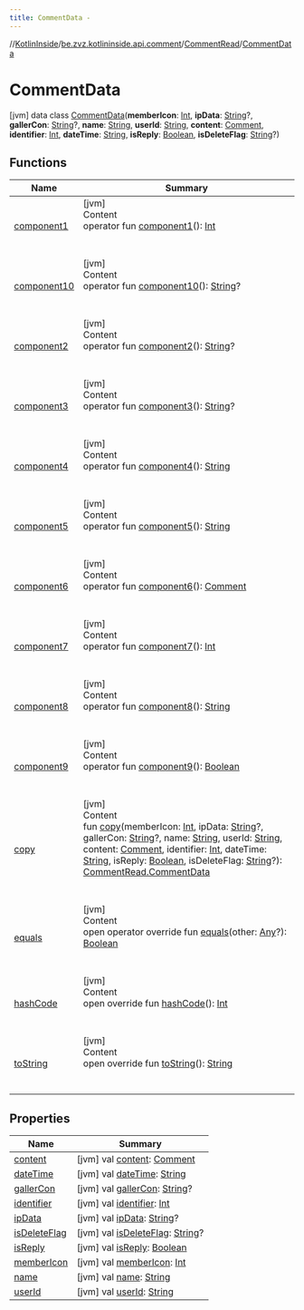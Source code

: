 ```yaml
---
title: CommentData -
---
```

//[KotlinInside](../../../index.md)/[be.zvz.kotlininside.api.comment](../../index.md)/[CommentRead](../index.md)/[CommentData](index.md)



# CommentData  
 [jvm] data class [CommentData](index.md)(**memberIcon**: [Int](https://kotlinlang.org/api/latest/jvm/stdlib/kotlin/-int/index.html), **ipData**: [String](https://kotlinlang.org/api/latest/jvm/stdlib/kotlin/-string/index.html)?, **gallerCon**: [String](https://kotlinlang.org/api/latest/jvm/stdlib/kotlin/-string/index.html)?, **name**: [String](https://kotlinlang.org/api/latest/jvm/stdlib/kotlin/-string/index.html), **userId**: [String](https://kotlinlang.org/api/latest/jvm/stdlib/kotlin/-string/index.html), **content**: [Comment](../../../be.zvz.kotlininside.api.type.comment/-comment/index.md), **identifier**: [Int](https://kotlinlang.org/api/latest/jvm/stdlib/kotlin/-int/index.html), **dateTime**: [String](https://kotlinlang.org/api/latest/jvm/stdlib/kotlin/-string/index.html), **isReply**: [Boolean](https://kotlinlang.org/api/latest/jvm/stdlib/kotlin/-boolean/index.html), **isDeleteFlag**: [String](https://kotlinlang.org/api/latest/jvm/stdlib/kotlin/-string/index.html)?)   


## Functions  
  
|  Name|  Summary| 
|---|---|
| <a name="be.zvz.kotlininside.api.comment/CommentRead.CommentData/component1/#/PointingToDeclaration/"></a>[component1](component1.md)| <a name="be.zvz.kotlininside.api.comment/CommentRead.CommentData/component1/#/PointingToDeclaration/"></a>[jvm]  <br>Content  <br>operator fun [component1](component1.md)(): [Int](https://kotlinlang.org/api/latest/jvm/stdlib/kotlin/-int/index.html)  <br><br><br>
| <a name="be.zvz.kotlininside.api.comment/CommentRead.CommentData/component10/#/PointingToDeclaration/"></a>[component10](component10.md)| <a name="be.zvz.kotlininside.api.comment/CommentRead.CommentData/component10/#/PointingToDeclaration/"></a>[jvm]  <br>Content  <br>operator fun [component10](component10.md)(): [String](https://kotlinlang.org/api/latest/jvm/stdlib/kotlin/-string/index.html)?  <br><br><br>
| <a name="be.zvz.kotlininside.api.comment/CommentRead.CommentData/component2/#/PointingToDeclaration/"></a>[component2](component2.md)| <a name="be.zvz.kotlininside.api.comment/CommentRead.CommentData/component2/#/PointingToDeclaration/"></a>[jvm]  <br>Content  <br>operator fun [component2](component2.md)(): [String](https://kotlinlang.org/api/latest/jvm/stdlib/kotlin/-string/index.html)?  <br><br><br>
| <a name="be.zvz.kotlininside.api.comment/CommentRead.CommentData/component3/#/PointingToDeclaration/"></a>[component3](component3.md)| <a name="be.zvz.kotlininside.api.comment/CommentRead.CommentData/component3/#/PointingToDeclaration/"></a>[jvm]  <br>Content  <br>operator fun [component3](component3.md)(): [String](https://kotlinlang.org/api/latest/jvm/stdlib/kotlin/-string/index.html)?  <br><br><br>
| <a name="be.zvz.kotlininside.api.comment/CommentRead.CommentData/component4/#/PointingToDeclaration/"></a>[component4](component4.md)| <a name="be.zvz.kotlininside.api.comment/CommentRead.CommentData/component4/#/PointingToDeclaration/"></a>[jvm]  <br>Content  <br>operator fun [component4](component4.md)(): [String](https://kotlinlang.org/api/latest/jvm/stdlib/kotlin/-string/index.html)  <br><br><br>
| <a name="be.zvz.kotlininside.api.comment/CommentRead.CommentData/component5/#/PointingToDeclaration/"></a>[component5](component5.md)| <a name="be.zvz.kotlininside.api.comment/CommentRead.CommentData/component5/#/PointingToDeclaration/"></a>[jvm]  <br>Content  <br>operator fun [component5](component5.md)(): [String](https://kotlinlang.org/api/latest/jvm/stdlib/kotlin/-string/index.html)  <br><br><br>
| <a name="be.zvz.kotlininside.api.comment/CommentRead.CommentData/component6/#/PointingToDeclaration/"></a>[component6](component6.md)| <a name="be.zvz.kotlininside.api.comment/CommentRead.CommentData/component6/#/PointingToDeclaration/"></a>[jvm]  <br>Content  <br>operator fun [component6](component6.md)(): [Comment](../../../be.zvz.kotlininside.api.type.comment/-comment/index.md)  <br><br><br>
| <a name="be.zvz.kotlininside.api.comment/CommentRead.CommentData/component7/#/PointingToDeclaration/"></a>[component7](component7.md)| <a name="be.zvz.kotlininside.api.comment/CommentRead.CommentData/component7/#/PointingToDeclaration/"></a>[jvm]  <br>Content  <br>operator fun [component7](component7.md)(): [Int](https://kotlinlang.org/api/latest/jvm/stdlib/kotlin/-int/index.html)  <br><br><br>
| <a name="be.zvz.kotlininside.api.comment/CommentRead.CommentData/component8/#/PointingToDeclaration/"></a>[component8](component8.md)| <a name="be.zvz.kotlininside.api.comment/CommentRead.CommentData/component8/#/PointingToDeclaration/"></a>[jvm]  <br>Content  <br>operator fun [component8](component8.md)(): [String](https://kotlinlang.org/api/latest/jvm/stdlib/kotlin/-string/index.html)  <br><br><br>
| <a name="be.zvz.kotlininside.api.comment/CommentRead.CommentData/component9/#/PointingToDeclaration/"></a>[component9](component9.md)| <a name="be.zvz.kotlininside.api.comment/CommentRead.CommentData/component9/#/PointingToDeclaration/"></a>[jvm]  <br>Content  <br>operator fun [component9](component9.md)(): [Boolean](https://kotlinlang.org/api/latest/jvm/stdlib/kotlin/-boolean/index.html)  <br><br><br>
| <a name="be.zvz.kotlininside.api.comment/CommentRead.CommentData/copy/#kotlin.Int#kotlin.String?#kotlin.String?#kotlin.String#kotlin.String#be.zvz.kotlininside.api.type.comment.Comment#kotlin.Int#kotlin.String#kotlin.Boolean#kotlin.String?/PointingToDeclaration/"></a>[copy](copy.md)| <a name="be.zvz.kotlininside.api.comment/CommentRead.CommentData/copy/#kotlin.Int#kotlin.String?#kotlin.String?#kotlin.String#kotlin.String#be.zvz.kotlininside.api.type.comment.Comment#kotlin.Int#kotlin.String#kotlin.Boolean#kotlin.String?/PointingToDeclaration/"></a>[jvm]  <br>Content  <br>fun [copy](copy.md)(memberIcon: [Int](https://kotlinlang.org/api/latest/jvm/stdlib/kotlin/-int/index.html), ipData: [String](https://kotlinlang.org/api/latest/jvm/stdlib/kotlin/-string/index.html)?, gallerCon: [String](https://kotlinlang.org/api/latest/jvm/stdlib/kotlin/-string/index.html)?, name: [String](https://kotlinlang.org/api/latest/jvm/stdlib/kotlin/-string/index.html), userId: [String](https://kotlinlang.org/api/latest/jvm/stdlib/kotlin/-string/index.html), content: [Comment](../../../be.zvz.kotlininside.api.type.comment/-comment/index.md), identifier: [Int](https://kotlinlang.org/api/latest/jvm/stdlib/kotlin/-int/index.html), dateTime: [String](https://kotlinlang.org/api/latest/jvm/stdlib/kotlin/-string/index.html), isReply: [Boolean](https://kotlinlang.org/api/latest/jvm/stdlib/kotlin/-boolean/index.html), isDeleteFlag: [String](https://kotlinlang.org/api/latest/jvm/stdlib/kotlin/-string/index.html)?): [CommentRead.CommentData](index.md)  <br><br><br>
| <a name="kotlin/Any/equals/#kotlin.Any?/PointingToDeclaration/"></a>[equals](../../../be.zvz.kotlininside.utils/-string-util/-companion/index.md#%5Bkotlin%2FAny%2Fequals%2F%23kotlin.Any%3F%2FPointingToDeclaration%2F%5D%2FFunctions%2F-1231821796)| <a name="kotlin/Any/equals/#kotlin.Any?/PointingToDeclaration/"></a>[jvm]  <br>Content  <br>open operator override fun [equals](../../../be.zvz.kotlininside.utils/-string-util/-companion/index.md#%5Bkotlin%2FAny%2Fequals%2F%23kotlin.Any%3F%2FPointingToDeclaration%2F%5D%2FFunctions%2F-1231821796)(other: [Any](https://kotlinlang.org/api/latest/jvm/stdlib/kotlin/-any/index.html)?): [Boolean](https://kotlinlang.org/api/latest/jvm/stdlib/kotlin/-boolean/index.html)  <br><br><br>
| <a name="kotlin/Any/hashCode/#/PointingToDeclaration/"></a>[hashCode](../../../be.zvz.kotlininside.utils/-string-util/-companion/index.md#%5Bkotlin%2FAny%2FhashCode%2F%23%2FPointingToDeclaration%2F%5D%2FFunctions%2F-1231821796)| <a name="kotlin/Any/hashCode/#/PointingToDeclaration/"></a>[jvm]  <br>Content  <br>open override fun [hashCode](../../../be.zvz.kotlininside.utils/-string-util/-companion/index.md#%5Bkotlin%2FAny%2FhashCode%2F%23%2FPointingToDeclaration%2F%5D%2FFunctions%2F-1231821796)(): [Int](https://kotlinlang.org/api/latest/jvm/stdlib/kotlin/-int/index.html)  <br><br><br>
| <a name="kotlin/Any/toString/#/PointingToDeclaration/"></a>[toString](../../../be.zvz.kotlininside.utils/-string-util/-companion/index.md#%5Bkotlin%2FAny%2FtoString%2F%23%2FPointingToDeclaration%2F%5D%2FFunctions%2F-1231821796)| <a name="kotlin/Any/toString/#/PointingToDeclaration/"></a>[jvm]  <br>Content  <br>open override fun [toString](../../../be.zvz.kotlininside.utils/-string-util/-companion/index.md#%5Bkotlin%2FAny%2FtoString%2F%23%2FPointingToDeclaration%2F%5D%2FFunctions%2F-1231821796)(): [String](https://kotlinlang.org/api/latest/jvm/stdlib/kotlin/-string/index.html)  <br><br><br>


## Properties  
  
|  Name|  Summary| 
|---|---|
| <a name="be.zvz.kotlininside.api.comment/CommentRead.CommentData/content/#/PointingToDeclaration/"></a>[content](content.md)| <a name="be.zvz.kotlininside.api.comment/CommentRead.CommentData/content/#/PointingToDeclaration/"></a> [jvm] val [content](content.md): [Comment](../../../be.zvz.kotlininside.api.type.comment/-comment/index.md)   <br>
| <a name="be.zvz.kotlininside.api.comment/CommentRead.CommentData/dateTime/#/PointingToDeclaration/"></a>[dateTime](date-time.md)| <a name="be.zvz.kotlininside.api.comment/CommentRead.CommentData/dateTime/#/PointingToDeclaration/"></a> [jvm] val [dateTime](date-time.md): [String](https://kotlinlang.org/api/latest/jvm/stdlib/kotlin/-string/index.html)   <br>
| <a name="be.zvz.kotlininside.api.comment/CommentRead.CommentData/gallerCon/#/PointingToDeclaration/"></a>[gallerCon](galler-con.md)| <a name="be.zvz.kotlininside.api.comment/CommentRead.CommentData/gallerCon/#/PointingToDeclaration/"></a> [jvm] val [gallerCon](galler-con.md): [String](https://kotlinlang.org/api/latest/jvm/stdlib/kotlin/-string/index.html)?   <br>
| <a name="be.zvz.kotlininside.api.comment/CommentRead.CommentData/identifier/#/PointingToDeclaration/"></a>[identifier](identifier.md)| <a name="be.zvz.kotlininside.api.comment/CommentRead.CommentData/identifier/#/PointingToDeclaration/"></a> [jvm] val [identifier](identifier.md): [Int](https://kotlinlang.org/api/latest/jvm/stdlib/kotlin/-int/index.html)   <br>
| <a name="be.zvz.kotlininside.api.comment/CommentRead.CommentData/ipData/#/PointingToDeclaration/"></a>[ipData](ip-data.md)| <a name="be.zvz.kotlininside.api.comment/CommentRead.CommentData/ipData/#/PointingToDeclaration/"></a> [jvm] val [ipData](ip-data.md): [String](https://kotlinlang.org/api/latest/jvm/stdlib/kotlin/-string/index.html)?   <br>
| <a name="be.zvz.kotlininside.api.comment/CommentRead.CommentData/isDeleteFlag/#/PointingToDeclaration/"></a>[isDeleteFlag](is-delete-flag.md)| <a name="be.zvz.kotlininside.api.comment/CommentRead.CommentData/isDeleteFlag/#/PointingToDeclaration/"></a> [jvm] val [isDeleteFlag](is-delete-flag.md): [String](https://kotlinlang.org/api/latest/jvm/stdlib/kotlin/-string/index.html)?   <br>
| <a name="be.zvz.kotlininside.api.comment/CommentRead.CommentData/isReply/#/PointingToDeclaration/"></a>[isReply](is-reply.md)| <a name="be.zvz.kotlininside.api.comment/CommentRead.CommentData/isReply/#/PointingToDeclaration/"></a> [jvm] val [isReply](is-reply.md): [Boolean](https://kotlinlang.org/api/latest/jvm/stdlib/kotlin/-boolean/index.html)   <br>
| <a name="be.zvz.kotlininside.api.comment/CommentRead.CommentData/memberIcon/#/PointingToDeclaration/"></a>[memberIcon](member-icon.md)| <a name="be.zvz.kotlininside.api.comment/CommentRead.CommentData/memberIcon/#/PointingToDeclaration/"></a> [jvm] val [memberIcon](member-icon.md): [Int](https://kotlinlang.org/api/latest/jvm/stdlib/kotlin/-int/index.html)   <br>
| <a name="be.zvz.kotlininside.api.comment/CommentRead.CommentData/name/#/PointingToDeclaration/"></a>[name](name.md)| <a name="be.zvz.kotlininside.api.comment/CommentRead.CommentData/name/#/PointingToDeclaration/"></a> [jvm] val [name](name.md): [String](https://kotlinlang.org/api/latest/jvm/stdlib/kotlin/-string/index.html)   <br>
| <a name="be.zvz.kotlininside.api.comment/CommentRead.CommentData/userId/#/PointingToDeclaration/"></a>[userId](user-id.md)| <a name="be.zvz.kotlininside.api.comment/CommentRead.CommentData/userId/#/PointingToDeclaration/"></a> [jvm] val [userId](user-id.md): [String](https://kotlinlang.org/api/latest/jvm/stdlib/kotlin/-string/index.html)   <br>

